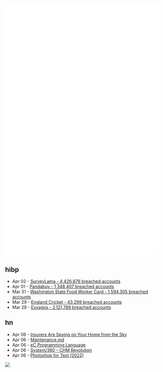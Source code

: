 ![Metrics](https://raw.githubusercontent.com/phixion/phixion/master/metrics.svg)

## hibp

<!--
for https://github.com/phixion/phixion/blob/main/.github/workflows/feeds.yml
-->
<!--START_SECTION:haveibeenpwnd-->
- Apr 02 - [SurveyLama - 4,426,879 breached accounts](https://haveibeenpwned.com/PwnedWebsites#SurveyLama)
- Apr 01 - [Pandabuy - 1,348,407 breached accounts](https://haveibeenpwned.com/PwnedWebsites#Pandabuy)
- Mar 31 - [Washington State Food Worker Card - 1,594,305 breached accounts](https://haveibeenpwned.com/PwnedWebsites#WashingtonStateFoodWorkerCard)
- Mar 29 - [England Cricket - 43,299 breached accounts](https://haveibeenpwned.com/PwnedWebsites#ECB)
- Mar 28 - [Exvagos - 2,121,789 breached accounts](https://haveibeenpwned.com/PwnedWebsites#Exvagos)
<!--END_SECTION:haveibeenpwnd-->

## hn

<!--
for https://github.com/phixion/phixion/blob/main/.github/workflows/feeds.yml
-->
<!--START_SECTION:hn-->
- Apr 06 - [Insurers Are Spying on Your Home from the Sky](https://www.wsj.com/real-estate/home-insurance-aerial-images-37a18b16)
- Apr 06 - [Maintenance.md](https://github.com/FiloSottile/FiloSottile/blob/main/maintenance.md)
- Apr 06 - [eC Programming Language](https://ec-lang.org)
- Apr 06 - [System/360 – CHM Revolution](https://www.computerhistory.org/revolution/mainframe-computers/7/164)
- Apr 06 - [Photoshop for Text (2022)](https://stephango.com/photoshop-for-text)
<!--END_SECTION:hn-->

<!--
for https://yhype.me
-->
![](https://hit.yhype.me/github/profile?user_id=13013670)
